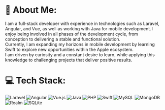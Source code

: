 # 💫 About Me:
I am a full-stack developer with experience in technologies such as Laravel, Angular, and Vue, as well as working with Java for mobile development. I enjoy being involved in all phases of the development cycle, from conception to delivering a stable and functional solution.   <br>Currently, I am expanding my horizons in mobile development by learning Swift to explore new opportunities within the Apple ecosystem. <br>I am driven by curiosity and a constant desire to learn, while applying this knowledge to challenging projects that deliver positive results.


# 💻 Tech Stack:
![Laravel](https://img.shields.io/badge/laravel-%23FF2D20.svg?style=for-the-badge&logo=laravel&logoColor=white) ![Angular](https://img.shields.io/badge/angular-%23DD0031.svg?style=for-the-badge&logo=angular&logoColor=white) ![Vue.js](https://img.shields.io/badge/vue.js-%2335495e.svg?style=for-the-badge&logo=vuedotjs&logoColor=%234FC08D) ![Java](https://img.shields.io/badge/java-%23ED8B00.svg?style=for-the-badge&logo=openjdk&logoColor=white) ![PHP](https://img.shields.io/badge/php-%23777BB4.svg?style=for-the-badge&logo=php&logoColor=white) ![Swift](https://img.shields.io/badge/swift-F54A2A?style=for-the-badge&logo=swift&logoColor=white) ![MySQL](https://img.shields.io/badge/mysql-4479A1.svg?style=for-the-badge&logo=mysql&logoColor=white) ![MongoDB](https://img.shields.io/badge/MongoDB-%234ea94b.svg?style=for-the-badge&logo=mongodb&logoColor=white) ![Realm](https://img.shields.io/badge/Realm-39477F?style=for-the-badge&logo=realm&logoColor=white) ![SQLite](https://img.shields.io/badge/sqlite-%2307405e.svg?style=for-the-badge&logo=sqlite&logoColor=white) 
<!---
# 📊 GitHub Stats:
![](https://github-readme-stats.vercel.app/api?username=Gustavoo01&theme=darcula&hide_border=true&include_all_commits=true&count_private=true)<br/>
![](https://github-readme-streak-stats.herokuapp.com/?user=Gustavoo01&theme=darcula&hide_border=true)<br/>
-->
